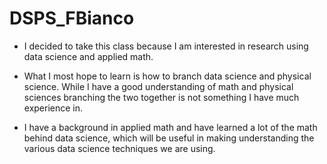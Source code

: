 # DSPS_FBianco

- I decided to take this class because I am interested in research using data science and applied math.

- What I most hope to learn is how to branch data science and physical science. While I have a good understanding of math and physical sciences branching the two together is not something I have much experience in.

- I have a background in applied math and have learned a lot of the math behind data science, which will be useful in making understanding the various data science techniques we are using.
